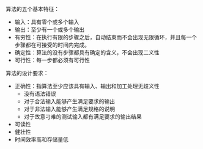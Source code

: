 算法的五个基本特征：

- 输入：具有零个或多个输入
- 输出：至少有一个或多个输出
- 有穷性：在执行有限的步骤之后，自动结束而不会出现无限循环，并且每一个步骤都在可接受的时间内完成。
- 确定性：算法的没有步骤都具有确定的含义，不会出现二义性
- 可行性：每一步都必须有可行性

算法的设计要求：

- 正确性：指算法至少应该具有输入、输出和加工处理无歧义性
  - 没有语法错误
  - 对于合法输入能够产生满足要求的输出
  - 对于非法输入能够产生满足规格的说明
  - 对于故意刁难的测试输入都有满足要求的输出结果
- 可读性
- 健壮性
- 时间效率高和存储量低

